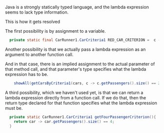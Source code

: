 Java is a strongly statically typed language, and the lambda expression seems to lack type information.

This is how it gets resolved

The first possibility is by assignment to a variable. 
```java
  private static final CarRunner1.CarCriteria1 RED_CAR_CRITERION =  c ->  c.getColor().equals("Red");
```

Another possibility is that we actually pass a lambda expression as an argument to another function call.
 
And in that case, there is an implied assignment to the actual parameter of that method call, 
and that parameter's type specifies what the lambda expression has to be. 
```java
    showAll(getCarsByCriteria1(cars, c -> c.getPassengers().size() == 2));
```

A third possibility, which we haven't used yet, is that we can return a lambda expression directly from a function call. 
If we do that, then the return type declared for that function specifies what the lambda expression must be.

```java
  private static CarRunner1.CarCriteria1 getFourPassengerCriterion(){
    return car -> car.getPassengers().size() == 4;
  }
```